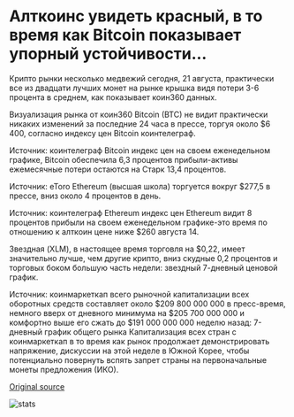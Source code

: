 # Алткоинс увидеть красный, в то время как Bitcoin показывает упорный устойчивости...

Крипто рынки несколько медвежий сегодня, 21 августа, практически все из двадцати лучших монет на рынке крышка видя потери 3-6 процента в среднем, как показывает коин360 данных.

Визуализация рынка от коин360 Bitcoin (BTC) не видит практически никаких изменений за последние 24 часа в прессе, торгуя около $6 400, согласно индексу цен Bitcoin коинтелеграф.

Источник: коинтелеграф Bitcoin индекс цен на своем еженедельном графике, Bitcoin обеспечила 6,3 процентов прибыли-активы ежемесячные потери остаются на Старк 13,4 процентов.

Источник: eToro Ethereum (высшая школа) торгуется вокруг $277,5 в прессе, вниз около 4 процентов в день.

Источник: коинтелеграф Ethereum индекс цен Ethereum видит 8 процентов прибыли на своем еженедельном графике-это время по отношению к алткоин цене ниже $260 августа 14.

Звездная (XLM), в настоящее время торговля на $0,22, имеет значительно лучше, чем другие крипто, вниз скудные 0,2 процентов и торговых боком большую часть недели: звездный 7-дневный ценовой график.

Источник: коинмаркеткап всего рыночной капитализации всех оборотных средств составляет около $209 800 000 000 в пресс-время, немного вверх от дневного минимума на $205 700 000 000 и комфортно выше его сжать до $191 000 000 000 неделю назад: 7-дневный график общего рынка Капитализация всех стран с коинмаркеткап в то время как рынок продолжает демонстрировать напряжение, дискуссии на этой неделе в Южной Корее, чтобы потенциально повернуть вспять запрет страны на первоначальные монеты предложения (ИКО).

[Original source](https://cointelegraph.com/news/altcoins-see-red-while-bitcoin-shows-dogged-resilience)

![stats](https://c.statcounter.com/11760860/0/a89fa40b/1/ "stats")